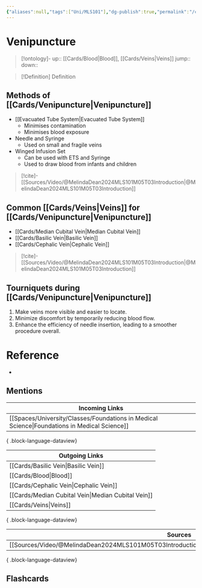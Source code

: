 ```yaml
---
{"aliases":null,"tags":["Uni/MLS101"],"dg-publish":true,"permalink":"/cards/venipuncture/","dgPassFrontmatter":true}
---
```


# Venipuncture

> [!ontology]-
> up:: [[Cards/Blood\|Blood]], [[Cards/Veins\|Veins]]
> jump:: 
> down:: 

> [!Definition] Definition

## Methods of [[Cards/Venipuncture\|Venipuncture]] 

- [[Evacuated Tube System\|Evacuated Tube System]]
	- Minimises contamination
	- Minimises blood exposure
- Needle and Syringe
	- Used on small and fragile veins
- Winged Infusion Set
	- Can be used with ETS and Syringe
	- Used to draw blood from infants and children

> [!cite]-
> [[Sources/Video/@MelindaDean2024MLS101M05T03Introduction\|@MelindaDean2024MLS101M05T03Introduction]]

## Common [[Cards/Veins\|Veins]] for [[Cards/Venipuncture\|Venipuncture]]

- [[Cards/Median Cubital Vein\|Median Cubital Vein]]
- [[Cards/Basilic Vein\|Basilic Vein]]
- [[Cards/Cephalic Vein\|Cephalic Vein]]

> [!cite]-
> [[Sources/Video/@MelindaDean2024MLS101M05T03Introduction\|@MelindaDean2024MLS101M05T03Introduction]]

## Tourniquets during [[Cards/Venipuncture\|Venipuncture]]

1. Make veins more visible and easier to locate.
2. Minimize discomfort by temporarily reducing blood flow.
3. Enhance the efficiency of needle insertion, leading to a smoother procedure overall.

# Reference

- 

## Mentions

| Incoming Links                                                                                  |
| ----------------------------------------------------------------------------------------------- |
| [[Spaces/University/Classes/Foundations in Medical Science\|Foundations in Medical Science]] |

{ .block-language-dataview}

| Outgoing Links                                        |
| ----------------------------------------------------- |
| [[Cards/Basilic Vein\|Basilic Vein]]               |
| [[Cards/Blood\|Blood]]                             |
| [[Cards/Cephalic Vein\|Cephalic Vein]]             |
| [[Cards/Median Cubital Vein\|Median Cubital Vein]] |
| [[Cards/Veins\|Veins]]                             |

{ .block-language-dataview}

| Sources                                                                                                 |
| ------------------------------------------------------------------------------------------------------- |
| [[Sources/Video/@MelindaDean2024MLS101M05T03Introduction\|@MelindaDean2024MLS101M05T03Introduction]] |

{ .block-language-dataview}

## Flashcards